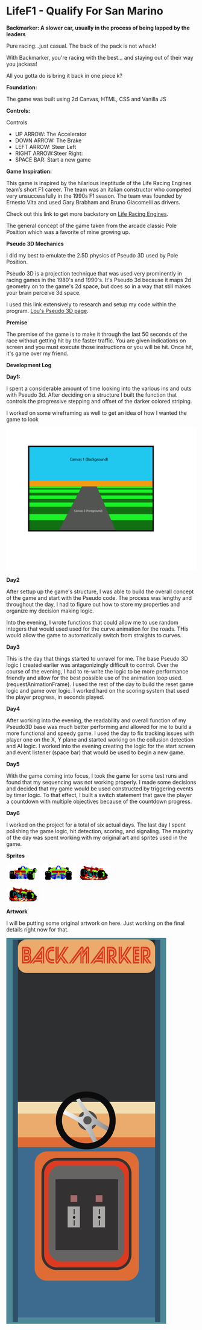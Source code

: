 # LifeF1 - Qualify For San Marino

**Backmarker: A slower car, usually in the process of being lapped by the leaders**

Pure racing...just casual. The back of the pack is not whack!

With Backmarker, you're racing with the best... and staying out of their way you jackass!

All you gotta do is bring it back in one piece k?

**Foundation:**

The game was built using 2d Canvas, HTML, CSS and Vanilla JS

**Controls:** 

Controls
* UP ARROW: The Accelerator
* DOWN ARROW: The Brake
* LEFT ARROW: Steer Left
* RIGHT ARROW:Steer Right:
* SPACE BAR: Start a new game

**Game Inspiration:**

This game is inspired by the hilarious ineptitude of the Life Racing Engines team’s short F1 career. The team was an italian constructor who competed very unsuccessfully in the 1990s F1 season. The team was founded by Ernesto Vita and used Gary Brabham and Bruno Giacomelli as drivers. 

Check out this link to get more backstory on [Life Racing Engines](https://en.wikipedia.org/wiki/Life_Racing_Engines).

The general concept of the game taken from the arcade classic Pole Position which was a favorite of mine growing up. 

**Pseudo 3D Mechanics**

I did my best to emulate the 2.5D physics of Pseudo 3D used by Pole Position.

Pseudo 3D is a projection technique that was used very prominently in racing games in the 1980's and 1990's.  It's Pseudo 3d because it maps 2d geometry on to the game's 2d space, but does so in a way that still makes your brain perceive 3d space.

I used this link extensively to research and setup my code within the program. [Lou's Pseudo 3D page](http://www.extentofthejam.com/pseudo/).

**Premise**

The premise of the game is to make it through the last 50 seconds of the race without getting hit by the faster traffic. You are given indications on screen and you must execute those instructions or you will be hit. Once hit, it's game over my friend. 

**Development Log**

**Day1:** 

I spent a considerable amount of time looking into the various ins and outs with Pseudo 3d. After deciding on a structure I built the function that controls the progressive stepping and offset of the darker colored striping. 

I worked on some wireframing as well to get an idea of how I wanted the game to look

![Wireframing](/img/Wireframe.png)


**Day2** 

After settup up the game's structure, I was able to build the overall concept of the game and start with the Pseudo code. The process was lengthy and throughout the day, I had to figure out how to store my properties and organize my decision making logic. 

Into the evening, I wrote functions that could allow me to use random integers that would used used for the curve animation for the roads. THis would allow the game to automatically switch from straights to curves. 

**Day3**

This is the day that things started to unravel for me. The base Pseudo 3D logic I created earlier was antagonizingly difficult to control. Over the course of the evening, I had to re-write the logic to be more performance friendly and allow for the best possible use of the animation loop used.(requestAnimationFrame). I used the rest of the day to build the reset game logic and game over logic. I worked hard on the scoring system that used the player progress, in seconds played. 

**Day4**

After working into the evening, the readability and overall function of my Pseudo3D base was much better performing and allowed for me to build a more functional and speedy game. I used the day to fix tracking issues with player one on the X, Y plane and started working on the collusion detection and AI logic. I worked into the evening creating the logic for the start screen and event listener (space bar) that would be used to begin a new game. 

**Day5**

With the game coming into focus, I took the game for some test runs and found that my sequencing was not working properly. I made some decisions and decided that my game would be used constructed by triggering events by timer logic. To that effect, I built a switch statement that gave the player a countdown with multiple objectives because of the countdown progress. 

**Day6**

I worked on the project for a total of six actual days. The last day I spent polishing the game logic, hit detection, scoring, and signaling. The majority of the day was spent working with my original art and sprites used in the game. 

**Sprites**

![Turn Sprite](/img/turn.png) ![Straight Sprite](/img/car.png) ![Death Sprite](/img/crash.png)

![Billboard](/img/crash.png)

**Artwork**

I will be putting some original artwork on here. Just working on the final details right now for that.

![Cabinet](/img/cabinet-revised.png)









